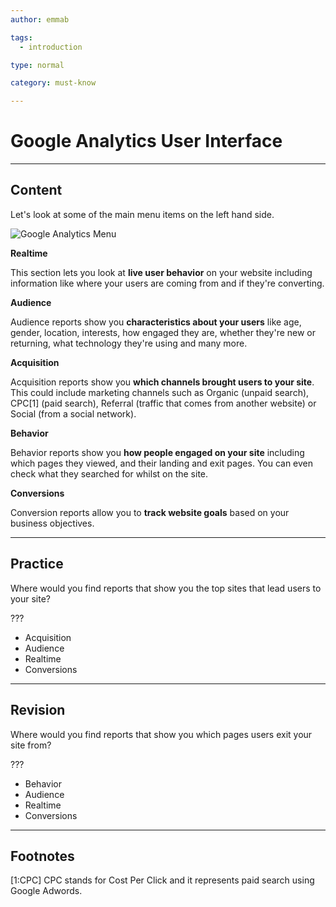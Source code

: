 ```yaml
---
author: emmab

tags:
  - introduction

type: normal

category: must-know

---
```

# Google Analytics User Interface

---
## Content

Let's look at some of the main menu items on the left hand side.

![Google Analytics Menu](https://img.enkipro.com/1cc0eeb3f9cca85a342bbb7f59b481d9.png)

**Realtime** 

This section lets you look at **live user behavior** on your website including information like where your users are coming from and if they're converting.

**Audience**

Audience reports show you **characteristics about your users** like age, gender, location, interests, how engaged they are, whether they're new or returning, what technology they're using and many more.

**Acquisition**

Acquisition reports show you **which channels brought users to your site**. This could include marketing channels such as Organic (unpaid search), CPC[1] (paid search), Referral (traffic that comes from another website) or Social (from a social network).

**Behavior**

Behavior reports show you **how people engaged on your site** including which pages they viewed, and their landing and exit pages. You can even check what they searched for whilst on the site.

**Conversions**

Conversion reports allow you to **track website goals** based on your business objectives.

---
## Practice

Where would you find reports that show you the top sites that lead users to your site?

???

* Acquisition
* Audience
* Realtime
* Conversions

---
## Revision

Where would you find reports that show you which pages users exit your site from?

???

* Behavior
* Audience
* Realtime
* Conversions


---
## Footnotes

[1:CPC]
CPC stands for Cost Per Click and it represents paid search using Google Adwords.
 
